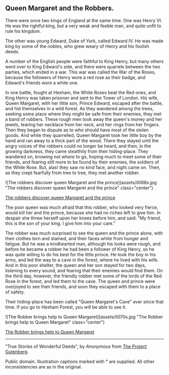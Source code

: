 ## Queen Margaret and the Robbers.

There were once two kings of England at the same time. One was Henry VI.
He was the rightful king, but a very weak and feeble man, and quite
unfit to rule his kingdom.

The other was young Edward, Duke of York, called Edward IV. He was made
king by some of the nobles, who grew weary of Henry and his foolish
deeds.

A number of the English people were faithful to King Henry, but many
others went over to King Edward's side, and there were quarrels between
the two parties, which ended in a war. This war was called the War of
the Roses, because the followers of Henry wore a red rose as their
badge, and Edward's friends wore a white one.

In one battle, fought at Hexham, the White Roses beat the Red ones, and
King Henry was taken prisoner and sent to the Tower of London. His wife,
Queen Margaret, with her little son, Prince Edward, escaped after the
battle, and hid themselves in a wild forest. As they wandered among the
trees, seeking some place where they might be safe from their enemies,
they met a band of robbers. These rough men took away the queen's money
and her jewels, tearing her necklace from her neck, and her rings from
her fingers. Then they began to dispute as to who should have most of
the stolen goods. And while they quarrelled, Queen Margaret took her
little boy by the hand and ran away to a thick part of the wood. There
they stayed until the angry voices of the robbers could no longer be
heard, and then, in the growing darkness, they came stealthily from
their hiding-place. They wandered on, knowing not where to go, hoping
much to meet some of their friends, and fearing still more to be found
by their enemies, the soldiers of the White Rose. But, alas! they saw no
kind face, and night came on. Then, as they crept fearfully from tree to
tree, they met another robber.

![The robbers discover queen Margaret and the prince](assets/il068s.jpg "The robbers discover queen Margaret and the prince" class="center")

[The robbers discover queen Margaret and the prince](assets/il068x.jpg)

The poor queen was much afraid that this robber, who looked very fierce,
would kill her and the prince, because she had no riches left to give
him. In despair she threw herself upon her knees before him, and said:
"My friend, this is the son of your king. I give him into your care."

The robber was much surprised to see the queen and the prince alone,
with their clothes torn and stained, and their faces white from hunger
and fatigue. But he was a kindhearted man, although his looks were
rough, and before he became a robber he had been a follower of King
Henry, so he was quite willing to do his best for the little prince. He
took the boy in his arms, and led the way to a cave in the forest, where
he lived with his wife. And in this poor shelter, the queen and her son
stayed for two days, listening to every sound, and fearing that their
enemies would find them. On the third day, however, the friendly robber
met some of the lords of the Red Rose in the forest, and led them to the
cave. The queen and prince were overjoyed to see their friends, and soon
they escaped with them to a place of safety.

Their hiding-place has been called "Queen Margaret's Cave" ever since
that time. If you go to Hexham Forest, you will be able to see it.

![The Robber brings help to Queen Margaret](assets/il070s.jpg "The Robber brings help to Queen Margaret" class="center")

[The Robber brings help to Queen Margaret](assets/il070x.jpg)

----

"True Stories of Wonderful Deeds", by *Anonymous* from [The Project Gutenberg](http://www.gutenberg.org/).

Public domain. Illustration captions marked with ° are supplied. All other inconsistencies are as in the original.
